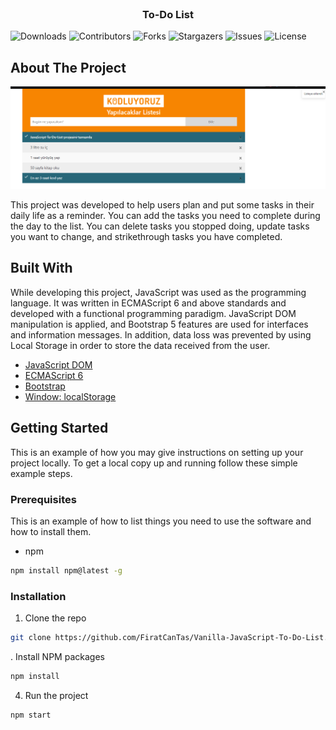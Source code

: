<br/>
<p align="center">
  <h3 align="center">To-Do List</h3>

</p>

![Downloads](https://img.shields.io/github/downloads/FiratCanTas/Vanilla-JavaScript-To-Do-List/total) ![Contributors](https://img.shields.io/github/contributors/FiratCanTas/Vanilla-JavaScript-To-Do-List?color=dark-green) ![Forks](https://img.shields.io/github/forks/FiratCanTas/Vanilla-JavaScript-To-Do-List?style=social) ![Stargazers](https://img.shields.io/github/stars/FiratCanTas/Vanilla-JavaScript-To-Do-List?style=social) ![Issues](https://img.shields.io/github/issues/FiratCanTas/Vanilla-JavaScript-To-Do-List) ![License](https://img.shields.io/github/license/FiratCanTas/Vanilla-JavaScript-To-Do-List) 

## About The Project
<img src="img/ui-image.png" alt="resim açıklaması" width="900"/>

This project was developed to help users plan and put some tasks in their daily life as a reminder. You can add the tasks you need to complete during the day to the list. You can delete tasks you stopped doing, update tasks you want to change, and strikethrough tasks you have completed.

## Built With

While developing this project, JavaScript was used as the programming language. It was written in ECMAScript 6 and above standards and developed with a functional programming paradigm. JavaScript DOM manipulation is applied, and Bootstrap 5 features are used for interfaces and information messages. In addition, data loss was prevented by using Local Storage in order to store the data received from the user.

* [JavaScript DOM](https://www.w3schools.com/js/js_htmldom.asp)
* [ECMAScript 6](https://262.ecma-international.org/6.0/#sec-arrow-function-definitions-static-semantics-boundnames)
* [Bootstrap ](https://getbootstrap.com/)
* [Window: localStorage](https://developer.mozilla.org/en-US/docs/Web/API/Window/localStorage)

## Getting Started

This is an example of how you may give instructions on setting up your project locally.
To get a local copy up and running follow these simple example steps.

### Prerequisites

This is an example of how to list things you need to use the software and how to install them.

* npm

```sh
npm install npm@latest -g
```

### Installation

1. Clone the repo

```sh
git clone https://github.com/FiratCanTas/Vanilla-JavaScript-To-Do-List.git
```

. Install NPM packages

```sh
npm install
```

4. Run the project

```JS
npm start
```
